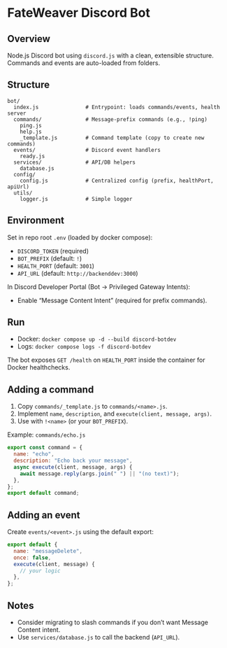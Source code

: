 # FateWeaver Discord Bot

## Overview

Node.js Discord bot using `discord.js` with a clean, extensible structure. Commands and events are auto-loaded from folders.

## Structure

```
bot/
  index.js               # Entrypoint: loads commands/events, health server
  commands/              # Message-prefix commands (e.g., !ping)
    ping.js
    help.js
    _template.js         # Command template (copy to create new commands)
  events/                # Discord event handlers
    ready.js
  services/              # API/DB helpers
    database.js
  config/
    config.js            # Centralized config (prefix, healthPort, apiUrl)
  utils/
    logger.js            # Simple logger
```

## Environment

Set in repo root `.env` (loaded by docker compose):

- `DISCORD_TOKEN` (required)
- `BOT_PREFIX` (default: `!`)
- `HEALTH_PORT` (default: `3001`)
- `API_URL` (default: `http://backenddev:3000`)

In Discord Developer Portal (Bot → Privileged Gateway Intents):

- Enable “Message Content Intent” (required for prefix commands).

## Run

- Docker: `docker compose up -d --build discord-botdev`
- Logs: `docker compose logs -f discord-botdev`

The bot exposes `GET /health` on `HEALTH_PORT` inside the container for Docker healthchecks.

## Adding a command

1. Copy `commands/_template.js` to `commands/<name>.js`.
2. Implement `name`, `description`, and `execute(client, message, args)`.
3. Use with `!<name>` (or your `BOT_PREFIX`).

Example: `commands/echo.js`

```js
export const command = {
  name: "echo",
  description: "Echo back your message",
  async execute(client, message, args) {
    await message.reply(args.join(" ") || "(no text)");
  },
};
export default command;
```

## Adding an event

Create `events/<event>.js` using the default export:

```js
export default {
  name: "messageDelete",
  once: false,
  execute(client, message) {
    // your logic
  },
};
```

## Notes

- Consider migrating to slash commands if you don’t want Message Content intent.
- Use `services/database.js` to call the backend (`API_URL`).
